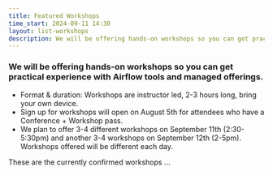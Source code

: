 ```yaml
---
title: Featured Workshops
time_start: 2024-09-11 14:30
layout: list-workshops
description: We will be offering hands-on workshops so you can get practical experience with Airflow tools and managed offerings.
---
```


### We will be offering hands-on workshops so you can get practical experience with Airflow tools and managed offerings.

* Format & duration: Workshops are instructor led, 2-3 hours long, bring your own device.
* Sign up for workshops will open on August 5th for attendees who have a Conference + Workshop pass.
* We plan to offer 3-4 different workshops on September 11th (2:30-5:30pm) and another 3-4 workshops on September 12th (2-5pm). Workshops offered will be different each day.

These are the currently confirmed workshops ...